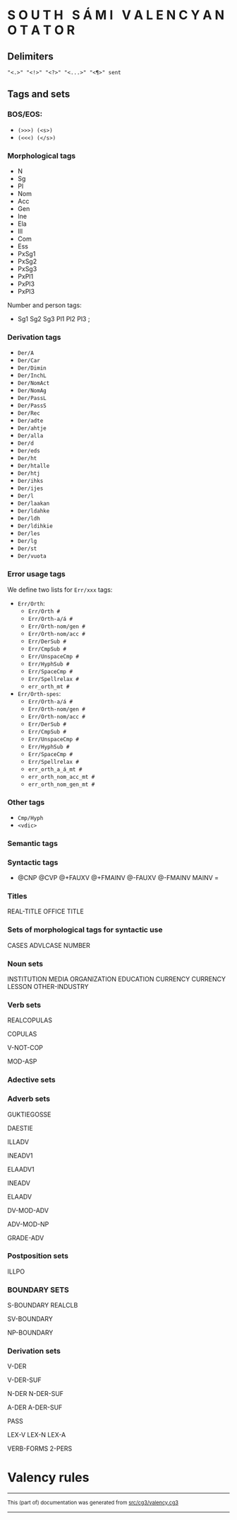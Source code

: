 
# S O U T H   S Á M I   V A L E N C Y   A N O T A T O R          

## Delimiters 

`"<.>" "<!>" "<?>" "<...>" "<¶>" sent`

## Tags and sets 

### BOS/EOS:

- `(>>>) (<s>)`
- `(<<<) (</s>)`

### Morphological tags

* N 
* Sg 
* Pl
* Nom
* Acc
* Gen
* Ine
* Ela
* Ill
* Com
* Ess
* PxSg1 
* PxSg2
* PxSg3
* PxPl1
* PxPl3
* PxPl3

Number and person tags:

* Sg1 Sg2 Sg3 Pl1 Pl2 Pl3 ;

### Derivation tags

- `Der/A      `
- `Der/Car    `
- `Der/Dimin  `
- `Der/InchL  `
- `Der/NomAct `
- `Der/NomAg  `
- `Der/PassL  `
- `Der/PassS  `
- `Der/Rec    `
- `Der/adte   `
- `Der/ahtje  `
- `Der/alla   `
- `Der/d      `
- `Der/eds    `
- `Der/ht     `
- `Der/htalle `
- `Der/htj    `
- `Der/ihks   `
- `Der/ijes   `
- `Der/l      `
- `Der/laakan `
- `Der/ldahke `
- `Der/ldh    `
- `Der/ldihkie`
- `Der/les    `
- `Der/lg     `
- `Der/st     `
- `Der/vuota  `

### Error usage tags

We define two lists for `Err/xxx` tags:

- `Err/Orth`:
    - `Err/Orth #`
    - `Err/Orth-a/á #`
    - `Err/Orth-nom/gen #`
    - `Err/Orth-nom/acc #`
    - `Err/DerSub #`
    - `Err/CmpSub #`
    - `Err/UnspaceCmp #`
    - `Err/HyphSub #`
    - `Err/SpaceCmp #`
    - `Err/Spellrelax #`
    - `err_orth_mt #`
- `Err/Orth-spes`:
    - `Err/Orth-a/á #`
    - `Err/Orth-nom/gen #`
    - `Err/Orth-nom/acc #`
    - `Err/DerSub #`
    - `Err/CmpSub #`
    - `Err/UnspaceCmp #`
    - `Err/HyphSub #`
    - `Err/SpaceCmp #`
    - `Err/Spellrelax #`
    - `err_orth_a_á_mt #`
    - `err_orth_nom_acc_mt #`
    - `err_orth_nom_gen_mt #`

### Other tags

- `Cmp/Hyph`
- `<vdic>`

###  Semantic tags

### Syntactic tags

* @CNP
@CVP
@+FAUXV
@+FMAINV
@-FAUXV
@-FMAINV
MAINV  = 

### Titles

REAL-TITLE
OFFICE
TITLE

### Sets of morphological tags for syntactic use

CASES
ADVLCASE
NUMBER

### Noun sets

INSTITUTION
MEDIA
ORGANIZATION
EDUCATION
CURRENCY
CURRENCY
LESSON
OTHER-INDUSTRY 

### Verb sets

REALCOPULAS

COPULAS

V-NOT-COP

MOD-ASP

### Adective sets

### Adverb sets

GUKTIEGOSSE

DAESTIE

ILLADV

INEADV1

ELAADV1

INEADV

ELAADV

DV-MOD-ADV

ADV-MOD-NP

GRADE-ADV

### Postposition sets

ILLPO

### BOUNDARY SETS

S-BOUNDARY
REALCLB

SV-BOUNDARY

NP-BOUNDARY

### Derivation sets

V-DER

V-DER-SUF

N-DER
N-DER-SUF

A-DER
A-DER-SUF

PASS

LEX-V
LEX-N
LEX-A

VERB-FORMS
2-PERS

# Valency rules

* * *

<small>This (part of) documentation was generated from [src/cg3/valency.cg3](https://github.com/giellalt/lang-sma/blob/main/src/cg3/valency.cg3)</small>

---

